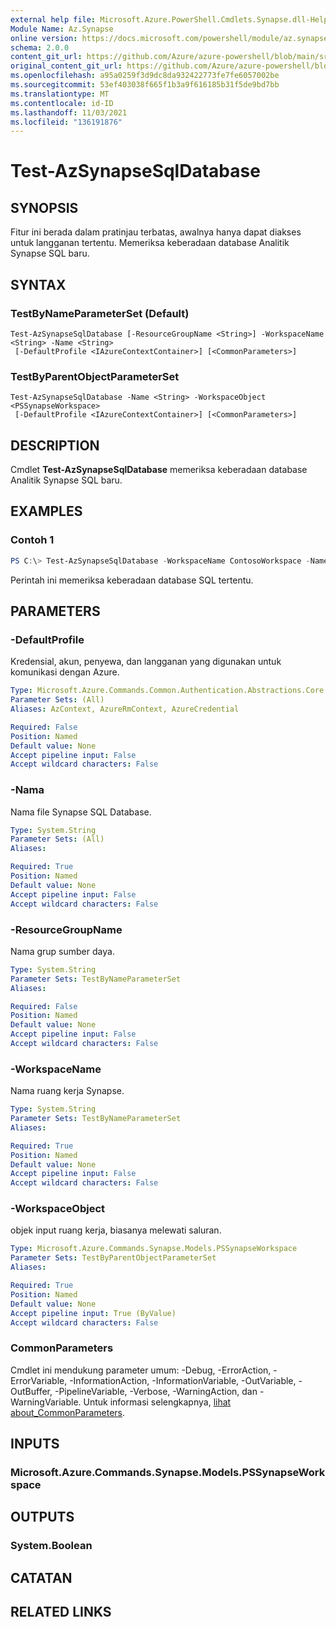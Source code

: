 ```yaml
---
external help file: Microsoft.Azure.PowerShell.Cmdlets.Synapse.dll-Help.xml
Module Name: Az.Synapse
online version: https://docs.microsoft.com/powershell/module/az.synapse/test-azsynapsesqldatabase
schema: 2.0.0
content_git_url: https://github.com/Azure/azure-powershell/blob/main/src/Synapse/Synapse/help/Test-AzSynapseSqlDatabase.md
original_content_git_url: https://github.com/Azure/azure-powershell/blob/main/src/Synapse/Synapse/help/Test-AzSynapseSqlDatabase.md
ms.openlocfilehash: a95a0259f3d9dc8da932422773fe7fe6057002be
ms.sourcegitcommit: 53ef403038f665f1b3a9f616185b31f5de9bd7bb
ms.translationtype: MT
ms.contentlocale: id-ID
ms.lasthandoff: 11/03/2021
ms.locfileid: "136191876"
---
```

# Test-AzSynapseSqlDatabase

## SYNOPSIS
Fitur ini berada dalam pratinjau terbatas, awalnya hanya dapat diakses untuk langganan tertentu. Memeriksa keberadaan database Analitik Synapse SQL baru.

## SYNTAX

### TestByNameParameterSet (Default)
```
Test-AzSynapseSqlDatabase [-ResourceGroupName <String>] -WorkspaceName <String> -Name <String>
 [-DefaultProfile <IAzureContextContainer>] [<CommonParameters>]
```

### TestByParentObjectParameterSet
```
Test-AzSynapseSqlDatabase -Name <String> -WorkspaceObject <PSSynapseWorkspace>
 [-DefaultProfile <IAzureContextContainer>] [<CommonParameters>]
```

## DESCRIPTION
Cmdlet **Test-AzSynapseSqlDatabase** memeriksa keberadaan database Analitik Synapse SQL baru.

## EXAMPLES

### Contoh 1
```powershell
PS C:\> Test-AzSynapseSqlDatabase -WorkspaceName ContosoWorkspace -Name ContosoSqlDatabase
```

Perintah ini memeriksa keberadaan database SQL tertentu.

## PARAMETERS

### -DefaultProfile
Kredensial, akun, penyewa, dan langganan yang digunakan untuk komunikasi dengan Azure.

```yaml
Type: Microsoft.Azure.Commands.Common.Authentication.Abstractions.Core.IAzureContextContainer
Parameter Sets: (All)
Aliases: AzContext, AzureRmContext, AzureCredential

Required: False
Position: Named
Default value: None
Accept pipeline input: False
Accept wildcard characters: False
```

### -Nama
Nama file Synapse SQL Database.

```yaml
Type: System.String
Parameter Sets: (All)
Aliases:

Required: True
Position: Named
Default value: None
Accept pipeline input: False
Accept wildcard characters: False
```

### -ResourceGroupName
Nama grup sumber daya.

```yaml
Type: System.String
Parameter Sets: TestByNameParameterSet
Aliases:

Required: False
Position: Named
Default value: None
Accept pipeline input: False
Accept wildcard characters: False
```

### -WorkspaceName
Nama ruang kerja Synapse.

```yaml
Type: System.String
Parameter Sets: TestByNameParameterSet
Aliases:

Required: True
Position: Named
Default value: None
Accept pipeline input: False
Accept wildcard characters: False
```

### -WorkspaceObject
objek input ruang kerja, biasanya melewati saluran.

```yaml
Type: Microsoft.Azure.Commands.Synapse.Models.PSSynapseWorkspace
Parameter Sets: TestByParentObjectParameterSet
Aliases:

Required: True
Position: Named
Default value: None
Accept pipeline input: True (ByValue)
Accept wildcard characters: False
```

### CommonParameters
Cmdlet ini mendukung parameter umum: -Debug, -ErrorAction, -ErrorVariable, -InformationAction, -InformationVariable, -OutVariable, -OutBuffer, -PipelineVariable, -Verbose, -WarningAction, dan -WarningVariable. Untuk informasi selengkapnya, [lihat about_CommonParameters](http://go.microsoft.com/fwlink/?LinkID=113216).

## INPUTS

### Microsoft.Azure.Commands.Synapse.Models.PSSynapseWorkspace

## OUTPUTS

### System.Boolean

## CATATAN

## RELATED LINKS
